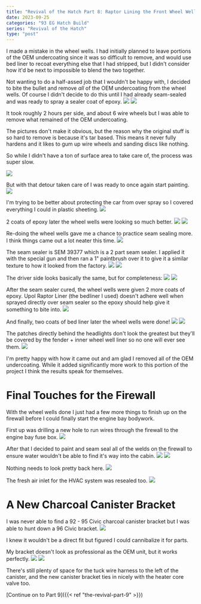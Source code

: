 ```yaml
---
title: "Revival of the Hatch Part 8: Raptor Lining the Front Wheel Wells and Finishing the Firewall"
date: 2023-09-25
categories: "93 EG Hatch Build"
series: "Revival of the Hatch"
type: "post"
---
```


I made a mistake in the wheel wells. I had initially planned to leave portions of the OEM undercoating since it was so difficult to remove, and would use bed liner to recoat everything else that I had stripped, but I didn't consider how it'd be next to impossible to blend the two together.

Not wanting to do a half-assed job that I wouldn't be happy with, I decided to bite the bullet and remove _all_ of the OEM undercoating from the wheel wells. Of course I didn't decide to do this until I had already seam-sealed and was ready to spray a sealer coat of epoxy.
![](images/1.jpg)
![](images/2.jpg)

It took roughly 2 hours per side, and about 6 wire wheels but I was able to remove what remained of the OEM undercoating.

The pictures don't make it obvious, but the reason why the original stuff is so hard to remove is because it's tar based. This means it never fully hardens and it likes to gum up wire wheels and sanding discs like nothing.

So while I didn't have a ton of surface area to take care of, the process was super slow.

![](images/3.jpg)

But with that detour taken care of I was ready to once again start painting.
![](images/4.jpg)

I'm trying to be better about protecting the car from over spray so I covered everything I could in plastic sheeting.
![](images/5.jpg)

2 coats of epoxy later the wheel wells were looking so much better.
![](images/6.jpg)
![](images/7.jpg)

Re-doing the wheel wells gave me a chance to practice seam sealing more. I think things came out a lot neater this time.
![](images/8.jpg)

The seam sealer is SEM 39377 which is a 2 part seam sealer. I applied it with the special gun and then ran a 1" paintbrush over it to give it a similar texture to how it looked from the factory.
![](images/9.jpg)
![](images/10.jpg)

The driver side looks basically the same, but for completeness:
![](images/11.jpg)
![](images/12.jpg)

After the seam sealer cured, the wheel wells were given 2 more coats of epoxy. Upol Raptor Liner (the bedliner I used) doesn't adhere well when sprayed directly over seam sealer so the epoxy should help give it something to bite into.
![](images/13.jpg)

And finally, two coats of bed liner later the wheel wells were done!
![](images/14.jpg)
![](images/15.jpg)

The patches directly behind the headlights don't look the greatest but they'll be covered by the fender + inner wheel well liner so no one will ever see them.
![](images/16.jpg)

I'm pretty happy with how it came out and am glad I removed all of the OEM undercoating. While it added significantly more work to this portion of the project I think the results speak for themselves.

# Final Touches for the Firewall

With the wheel wells done I just had a few more things to finish up on the firewall before I could finally start the engine bay bodywork.

First up was drilling a new hole to run wires through the firewall to the engine bay fuse box.
![](images/17.jpg)

After that I decided to paint and seam seal all of the welds on the firewall to ensure water wouldn't be able to find it's way into the cabin.
![](images/18.jpg)
![](images/19.jpg)

Nothing needs to look pretty back here.
![](images/20.jpg)

The fresh air inlet for the HVAC system was resealed too.
![](images/21.jpg)

# A New Charcoal Canister Bracket

I was never able to find a 92 - 95 Civic charcoal canister bracket but I was able to hunt down a 96 Civic bracket.
![](images/23.jpg)

I knew it wouldn't be a direct fit but figured I could cannibalize it for parts.

My bracket doesn't look as professional as the OEM unit, but it works perfectly.
![](images/22.jpg)
![](images/24.jpg)

There's still plenty of space for the tuck wire harness to the left of the canister, and the new canister bracket ties in nicely with the heater core valve too.

[Continue on to Part 9]({{< ref "the-revival-part-9" >}})
